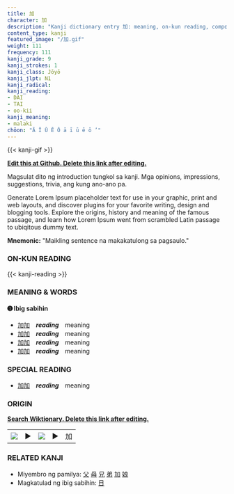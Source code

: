 ```yaml
---
title: 加
character: 加
description: "Kanji dictionary entry 加: meaning, on-kun reading, compounds, origin, related kanji"
content_type: kanji
featured_image: "/加.gif"
weight: 111
frequency: 111
kanji_grade: 9
kanji_strokes: 1
kanji_class: Jōyō
kanji_jlpt: N1
kanji_radical: 
kanji_reading: 
- DAI
- TAI
- oo-kii
kanji_meaning:
- malaki
chōon: "Ā Ī Ū Ē Ō ā ī ū ē ō ’"
---
```

[//]: # (Don't edit the line below. Kanji animated GIF code is automatically generated.)
{{< kanji-gif >}}

[//]: # (Edit below this line.)

**[Edit this at Github. Delete this link after editing.](https://github.com/tim0g/tim/tree/main/content/kanji/加/index.md)**

Magsulat dito ng introduction tungkol sa kanji. Mga opinions, impressions, suggestions, trivia, ang kung ano-ano pa.

Generate Lorem Ipsum placeholder text for use in your graphic, print and web layouts, and discover plugins for your favorite writing, design and blogging tools. Explore the origins, history and meaning of the famous passage, and learn how Lorem Ipsum went from scrambled Latin passage to ubiqitous dummy text.
 
**Mnemonic:** "Maikling sentence na makakatulong sa pagsaulo."

### ON-KUN READING

[//]: # (Don't edit the line below. ON-KUN READING code is automatically generated.)
{{< kanji-reading >}}

### MEANING & WORDS

#### ➊ **Ibig sabihin**
  - [加](../加)[加](../加)　***reading***　meaning
  - [加](../加)[加](../加)　***reading***　meaning
  - [加](../加)[加](../加)　***reading***　meaning
  - [加](../加)[加](../加)　***reading***　meaning

### SPECIAL READING
  - [加](../加)[加](../加)　***reading***　meaning

### ORIGIN

**[Search Wiktionary. Delete this link after editing.](https://wiktionary.org/wiki/加)**
<table class="kanji-table"><tr><td>
<img src="60px-加-bronze.svg.png">
</td><td>▶</td><td>
<img src="60px-加-oracle.svg.png">
</td><td>▶</td>
<td class="kanji-origin">加</td>
</tr></table>

### RELATED KANJI
- Miyembro ng pamilya: [父](../父) [母](../母) [兄](../兄) [弟](../弟) [加](../加) [娘](../娘)
- Magkatulad ng ibig sabihin: [日](../日)
